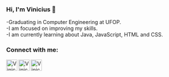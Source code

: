### Hi, I'm Vinicius :wave:

-Graduating in Computer Engineering at UFOP.<br>
-I am focused on improving my skills.<br>
-I am currently learning about Java, JavaScript, HTML and CSS.<br>

### Connect with me:

<a href="https://www.linkedin.com/in/vinicius-alochio/"><img align="left" alt="Vinicius | Instagram" width="30px" src="https://w7.pngwing.com/pngs/902/874/png-transparent-computer-icons-linkedin-black-icon-miscellaneous-angle-text-thumbnail.png" class=""></a>

<a href="https://www.instagram.com/vinicius.alochio/"><img align="left" alt="Vinicius | Instagram" width="30px" src="https://camo.githubusercontent.com/c80f9763ed06d4ab9fbcc1a74b8b74cd95e4c7f82d3f1f70233994f236a0faeb/68747470733a2f2f63646e2e6a7364656c6976722e6e65742f6e706d2f73696d706c652d69636f6e734076332f69636f6e732f696e7374616772616d2e737667" class=""></a>

<a href="https://web.whatsapp.com/send?phone=5528999515181"><img align="left" alt="Vinicius | Whatsapp" width="30px" src="https://img.icons8.com/pastel-glyph/2x/whatsapp--v2.png" class=""></a>
